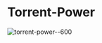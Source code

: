 # Torrent-Power

![torrent-power--600](https://github.com/hrcn81/Torrent_Power/assets/147153666/281b055d-2280-41da-9782-f9b6bd4f35fb)
